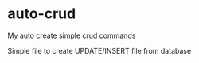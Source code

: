 # auto-crud
My auto create simple crud commands

Simple file to create UPDATE/INSERT file from database
